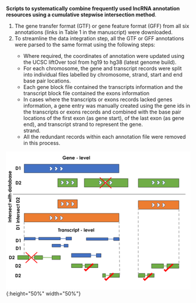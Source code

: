 

<b>Scripts to systematically combine frequently used lncRNA annotation resources using a cumulative stepwise intersection method</b>. 

<ol type="1">
<li>The gene transfer format (GTF) or gene feature format (GFF) from all six annotations (links in Table 1 in the manuscript) were downloaded.</li>
<li>To streamline the data integration step, all the GTF or GFF annotations were parsed to the same format using the following steps:</li>
<ul>
<li>Where required, the coordinates of annotation were updated using the UCSC liftOver tool from
hg19 to hg38 (latest genome build).</li>
<li>For each chromosome, the gene and transcript records were split into individual files labelled by chromosome, strand, start and end base pair locations.</li>
<li>Each gene block file contained the transcripts information and the transcript block file contained the exons information </li>
<li>In cases where the transcripts or exons records lacked genes information, a gene entry was manually created using the gene ids in the transcripts or exons records and combined with the base pair locations of the first exon (as gene start), of the last exon (as gene end), and transcript strand to represent the gene.</li>
strand.
<li>All the redundant records within each annotation file were removed in this process.</li>
</ul>
</ol>

   
![Integration_Procdure](/09-Figures/Figure2.png){:height="50%" width="50%"}
